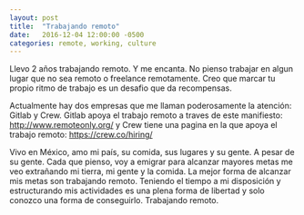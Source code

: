 ```yaml
---
layout: post
title:  "Trabajando remoto"
date:   2016-12-04 12:00:00 -0500
categories: remote, working, culture
---
```


Llevo 2 años trabajando remoto. Y me encanta. No pienso trabajar en algun lugar que no sea remoto o freelance remotamente. Creo que marcar tu propio ritmo de trabajo es un desafio que da recompensas.

Actualmente hay dos empresas que me llaman poderosamente la atención: Gitlab y Crew. Gitlab apoya el trabajo remoto a traves de este manifiesto: http://www.remoteonly.org/ y Crew tiene una pagina en la que apoya el trabajo remoto: https://crew.co/hiring/

Vivo en México, amo mi país, su comida, sus lugares y su gente. A pesar de su gente. Cada que pienso, voy a emigrar para alcanzar mayores metas me veo extrañando mi tierra, mi gente y la comida. La mejor forma de alcanzar mis metas son trabajando remoto. Teniendo el tiempo a mi disposición y estructurando mis actividades es una plena forma de libertad y solo conozco una forma de conseguirlo. Trabajando remoto.

